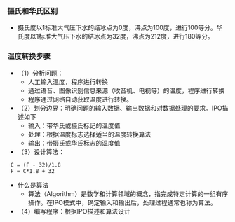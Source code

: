 ### 摄氏和华氏区别
- 摄氏度以1标准大气压下水的结冰点为0度，沸点为100度，进行100等分。华氏度以1标准大气压下水的结冰点为32度，沸点为212度，进行180等分。
### 温度转换步骤
- （1）分析问题：
  - 人工输入温度，程序进行转换
  - 通过语音、图像识别信息来源（收音机、电视等）的温度，程序进行转换
  - 程序通过网络自动获取温度进行转换。
- （2）划分边界：明确问题的输入数据、输出数据和对数据处理的要求。IPO描述如下
  - 输入：带华氏或摄氏标记的温度值
  - 处理：根据温度标志选择适当的温度转换算法
  - 输出：带摄氏或华氏标志的温度值
- （3）设计算法：

``` 
 C = (F - 32)/1.8
 F = C*1.8 + 32
```
- 什么是算法
  - 算法（Algorithm）是数学和计算领域的概念，指完成特定计算的一组有序操作。在IPO模式中，确定输入和输出后，处理过程通常也称为算法。
- （4）编写程序：根据IPO描述和算法设计
